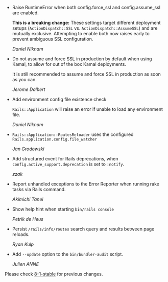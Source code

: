 *   Raise RuntimeError when both config.force_ssl and config.assume_ssl are enabled.

    **This is a breaking change:** These settings target different deployment setups (`ActionDispatch::SSL` vs. `ActionDispatch::AssumeSSL`) and
    are mutually exclusive. Attempting to enable both now raises early to prevent ambiguous SSL configuration.

    *Daniel Niknam*

*   Do not assume and force SSL in production by default when using Kamal, to allow for out of the box Kamal deployments.

    It is still recommended to assume and force SSL in production as soon as you can.

    *Jerome Dalbert*

*   Add environment config file existence check

    `Rails::Application` will raise an error if unable to load any environment file.

    *Daniel Niknam*

*   `Rails::Application::RoutesReloader` uses the configured `Rails.application.config.file_watcher`

    *Jan Grodowski*

*   Add structured event for Rails deprecations, when `config.active_support.deprecation` is set to `:notify`.

    *zzak*

*   Report unhandled exceptions to the Error Reporter when running rake tasks via Rails command.

    *Akimichi Tanei*

*   Show help hint when starting `bin/rails console`

    *Petrik de Heus*

*   Persist `/rails/info/routes` search query and results between page reloads.

    *Ryan Kulp*

*   Add `--update` option to the `bin/bundler-audit` script.

    *Julien ANNE*

Please check [8-1-stable](https://github.com/rails/rails/blob/8-1-stable/railties/CHANGELOG.md) for previous changes.
